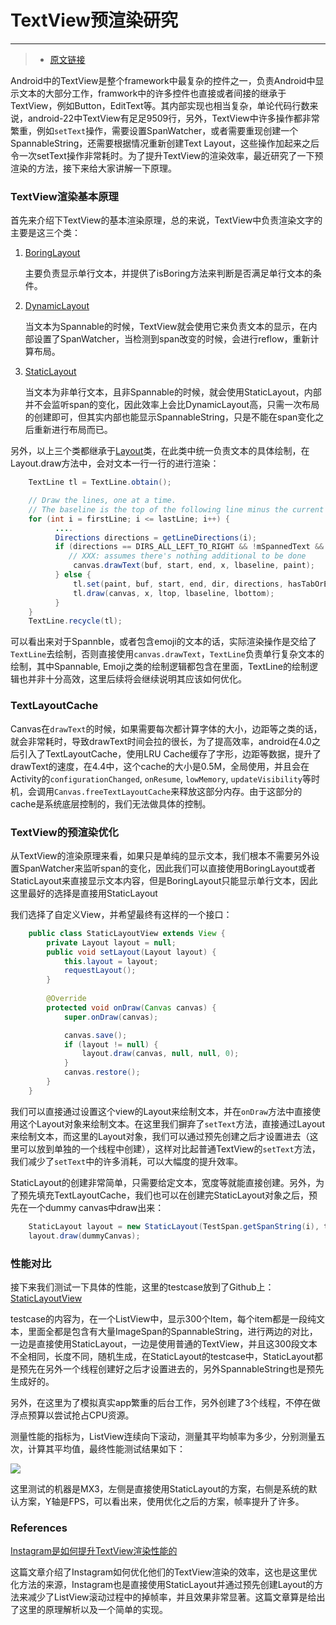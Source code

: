 
# TextView预渲染研究
-------------------------------------

> * [原文链接](http://ragnraok.github.io/textview-pre-render-research.html)

Android中的TextView是整个framework中最复杂的控件之一，负责Android中显示文本的大部分工作，framwork中的许多控件也直接或者间接的继承于TextView，例如Button，EditText等。其内部实现也相当复杂，单论代码行数来说，android-22中TextView有足足9509行，另外，TextView中许多操作都非常繁重，例如`setText`操作，需要设置SpanWatcher，或者需要重现创建一个SpannableString，还需要根据情况重新创建Text
Layout，这些操作加起来之后令一次setText操作非常耗时。为了提升TextView的渲染效率，最近研究了一下预渲染的方法，接下来给大家讲解一下原理。

### TextView渲染基本原理

首先来介绍下TextView的基本渲染原理，总的来说，TextView中负责渲染文字的主要是这三个类：

1.  [BoringLayout](http://developer.android.com/intl/zh-cn/reference/android/text/BoringLayout.html)

    主要负责显示单行文本，并提供了isBoring方法来判断是否满足单行文本的条件。

2.  [DynamicLayout](http://developer.android.com/intl/zh-cn/reference/android/text/DynamicLayout.html)

    当文本为Spannable的时候，TextView就会使用它来负责文本的显示，在内部设置了SpanWatcher，当检测到span改变的时候，会进行reflow，重新计算布局。

3.  [StaticLayout](http://developer.android.com/intl/zh-cn/reference/android/text/StaticLayout.html)

    当文本为非单行文本，且非Spannable的时候，就会使用StaticLayout，内部并不会监听span的变化，因此效率上会比DynamicLayout高，只需一次布局的创建即可，但其实内部也能显示SpannableString，只是不能在span变化之后重新进行布局而已。

另外，以上三个类都继承于[Layout](http://developer.android.com/intl/zh-cn/reference/android/text/Layout.html)类，在此类中统一负责文本的具体绘制，在Layout.draw方法中，会对文本一行一行的进行渲染：

```java
    TextLine tl = TextLine.obtain();

    // Draw the lines, one at a time.
    // The baseline is the top of the following line minus the current line's descent.
    for (int i = firstLine; i <= lastLine; i++) {
          ....
          Directions directions = getLineDirections(i);
          if (directions == DIRS_ALL_LEFT_TO_RIGHT && !mSpannedText && !hasTabOrEmoji) {
             // XXX: assumes there's nothing additional to be done
              canvas.drawText(buf, start, end, x, lbaseline, paint);
          } else {
              tl.set(paint, buf, start, end, dir, directions, hasTabOrEmoji, tabStops);
              tl.draw(canvas, x, ltop, lbaseline, lbottom);
          }
    }
    TextLine.recycle(tl);

```

可以看出来对于Spannble，或者包含emoji的文本的话，实际渲染操作是交给了`TextLine`去绘制，否则直接使用`canvas.drawText`，`TextLine`负责单行复杂文本的绘制，其中Spannable,
Emoji之类的绘制逻辑都包含在里面，TextLine的绘制逻辑也并非十分高效，这里后续将会继续说明其应该如何优化。

### TextLayoutCache

Canvas在`drawText`的时候，如果需要每次都计算字体的大小，边距等之类的话，就会非常耗时，导致drawText时间会拉的很长，为了提高效率，android在4.0之后引入了TextLayoutCache，使用LRU
Cache缓存了字形，边距等数据，提升了drawText的速度，在4.4中，这个cache的大小是0.5M，全局使用，并且会在Activity的`configurationChanged`,
`onResume`, `lowMemory`,
`updateVisibility`等时机，会调用`Canvas.freeTextLayoutCache`来释放这部分内存。由于这部分的cache是系统底层控制的，我们无法做具体的控制。

### TextView的预渲染优化

从TextView的渲染原理来看，如果只是单纯的显示文本，我们根本不需要另外设置SpanWatcher来监听span的变化，因此我们可以直接使用BoringLayout或者StaticLayout来直接显示文本内容，但是BoringLayout只能显示单行文本，因此这里最好的选择是直接用StaticLayout

我们选择了自定义View，并希望最终有这样的一个接口：

```java
    public class StaticLayoutView extends View {
        private Layout layout = null;
        public void setLayout(Layout layout) {
            this.layout = layout;
            requestLayout();
        } 
        
        @Override
        protected void onDraw(Canvas canvas) {
            super.onDraw(canvas);

            canvas.save();
            if (layout != null) {
                layout.draw(canvas, null, null, 0);
            }
            canvas.restore();
        }
    }

```

我们可以直接通过设置这个view的Layout来绘制文本，并在`onDraw`方法中直接使用这个Layout对象来绘制文本。在这里我们摒弃了`setText`方法，直接通过Layout来绘制文本，而这里的Layout对象，我们可以通过预先创建之后才设置进去（这里可以放到单独的一个线程中创建），这样对比起普通TextView的`setText`方法，我们减少了`setText`中的许多消耗，可以大幅度的提升效率。

StaticLayout的创建非常简单，只需要给定文本，宽度等就能直接创建。另外，为了预先填充TextLayoutCache，我们也可以在创建完StaticLayout对象之后，预先在一个dummy
canvas中draw出来：


```java
    StaticLayout layout = new StaticLayout(TestSpan.getSpanString(i), textPaint, hardCodeWidth, alignment, 1.0f, 0f, true);
    layout.draw(dummyCanvas);
```

### 性能对比

接下来我们测试一下具体的性能，这里的testcase放到了Github上：[StaticLayoutView](https://github.com/ragnraok/StaticLayoutView)

testcase的内容为，在一个ListView中，显示300个Item，每个item都是一段纯文本，里面全都是包含有大量ImageSpan的SpannableString，进行两边的对比，一边是直接使用StaticLayout，一边是使用普通的TextView，并且这300段文本不全相同，长度不同，随机生成，在StaticLayout的testcase中，StaticLayout都是预先在另外一个线程创建好之后才设置进去的，另外SpannableString也是预先生成好的。

另外，在这里为了模拟真实app繁重的后台工作，另外创建了3个线程，不停在做浮点预算以尝试抢占CPU资源。

测量性能的指标为，ListView连续向下滚动，测量其平均帧率为多少，分别测量五次，计算其平均值，最终性能测试结果如下：

![](http://ragnraok.github.io/static/images/staticLayoutPerformance.png)

这里测试的机器是MX3，左侧是直接使用StaticLayout的方案，右侧是系统的默认方案，Y轴是FPS，可以看出来，使用优化之后的方案，帧率提升了许多。

### References

[Instagram是如何提升TextView渲染性能的](http://codethink.me/2015/04/23/improving-comment-rendering-on-android/)

这篇文章介绍了Instagram如何优化他们的TextView渲染的效率，这也是这里优化方法的来源，Instagram也是直接使用StaticLayout并通过预先创建Layout的方法来减少了ListView滚动过程中的掉帧率，并且效果非常显著。这篇文章算是给出了这里的原理解析以及一个简单的实现。
